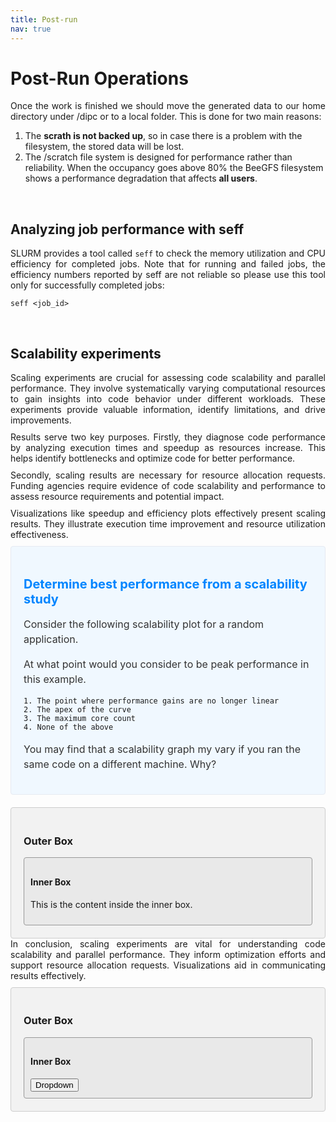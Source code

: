 ```yaml
---
title: Post-run
nav: true
---
```


<style>
.text {
  margin-bottom: 10px;
}
</style>

# Post-Run Operations

<div align="justify" class="text">
Once the work is finished we should move the generated data to our home directory under /dipc or to a local folder. This is done for two main reasons:</div>


1. The **scrath is not backed up**, so in case there is a problem with the filesystem, the stored data will be lost.
2. The /scratch file system is designed for performance rather than reliability. When the occupancy goes above 80% the BeeGFS filesystem shows a performance degradation that affects **all users**.

<br> <!-- Blank line -->
## Analyzing job performance with seff

<div align="justify" class="text">
SLURM provides a tool called <code>seff</code> to check the memory utilization and CPU efficiency for completed jobs. Note that for running and failed jobs, the efficiency numbers reported by seff are not reliable so please use this tool only for successfully completed jobs:</div>

```
seff <job_id>
```

<br> <!-- Blank line -->
## Scalability experiments

<div align="justify" class="text">
Scaling experiments are crucial for assessing code scalability and parallel performance. They involve systematically varying computational resources to gain insights into code behavior under different workloads. These experiments provide valuable information, identify limitations, and drive improvements.
</div>

<div align="justify" class="text">
Results serve two key purposes. Firstly, they diagnose code performance by analyzing execution times and speedup as resources increase. This helps identify bottlenecks and optimize code for better performance.
</div>

<div align="justify" class="text">
Secondly, scaling results are necessary for resource allocation requests. Funding agencies require evidence of code scalability and performance to assess resource requirements and potential impact.
</div>

<div align="justify" class="text">
Visualizations like speedup and efficiency plots effectively present scaling results. They illustrate execution time improvement and resource utilization effectiveness.
</div>


<style>
  .info-box {
    background-color: #f0f8ff;
    padding: 20px;
    border: 1px solid #e6eaf2;
    border-radius: 4px;
    margin-bottom: 20px;
  }
  
  .info-box h3 {
    font-size: 20px;
    margin-bottom: 10px;
    color: #0085ff;
  }
  
  .info-box p {
    font-size: 16px;
    line-height: 1.5;
    color: #333;
  }
</style>

<div class="info-box">
  <h3>Determine best performance from a scalability study</h3>
  <p>
    Consider the following scalability plot for a random application.

At what point would you consider to be peak performance in this example.

    1. The point where performance gains are no longer linear
    2. The apex of the curve
    3. The maximum core count
    4. None of the above

You may find that a scalability graph my vary if you ran the same code on a different machine. Why? 
  </p>
</div>


<style>
  .outer-box {
    background-color: #f2f2f2;
    padding: 20px;
    border: 1px solid #ccc;
    border-radius: 4px;
  }
  
  .inner-box {
    background-color: #e9e9e9;
    padding: 10px;
    border: 1px solid #999;
    border-radius: 4px;
  }
</style>

<div class="outer-box">
  <h3>Outer Box</h3>
  
  <div class="inner-box">
    <h4>Inner Box</h4>
    <p>This is the content inside the inner box.</p>
  </div>
</div>


<div align="justify" class="text">
In conclusion, scaling experiments are vital for understanding code scalability and parallel performance. They inform optimization efforts and support resource allocation requests. Visualizations aid in communicating results effectively.
</div>



<style>
  .outer-box {
    background-color: #f2f2f2;
    padding: 20px;
    border: 1px solid #ccc;
    border-radius: 4px;
  }
  
  .inner-box {
    background-color: #e9e9e9;
    padding: 10px;
    border: 1px solid #999;
    border-radius: 4px;
  }
  
  .dropdown {
    position: relative;
    display: inline-block;
  }
  
  .dropdown-content {
    display: none;
    position: absolute;
    background-color: #fff;
    min-width: 160px;
    box-shadow: 0px 8px 16px 0px rgba(0,0,0,0.2);
    z-index: 1;
  }
  
  .dropdown:hover .dropdown-content {
    display: block;
  }
</style>

<div class="outer-box">
  <h3>Outer Box</h3>
  
  <div class="inner-box">
    <h4>Inner Box</h4>
    <div class="dropdown">
      <button class="dropbtn">Dropdown</button>
      <div class="dropdown-content">
        <a href="#">Option 1</a>
        <a href="#">Option 2</a>
        <a href="#">Option 3</a>
      </div>
    </div>
  </div>
</div>


